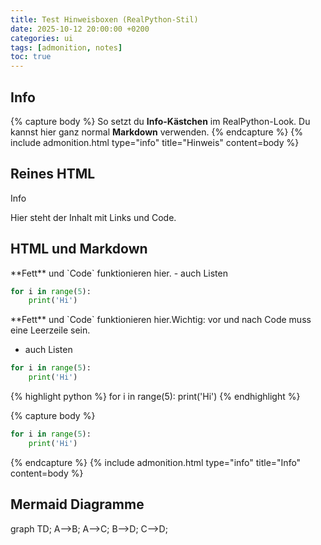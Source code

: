 ```yaml
---
title: Test Hinweisboxen (RealPython-Stil)
date: 2025-10-12 20:00:00 +0200
categories: ui
tags: [admonition, notes]
toc: true
---
```




## Info

{% capture body %}
So setzt du **Info-Kästchen** im RealPython-Look.
Du kannst hier ganz normal **Markdown** verwenden.
{% endcapture %}
{% include admonition.html type="info" title="Hinweis" content=body %}

## Reines HTML

<div class="admonition info">
  <div class="admonition-title"><span class="adm-icon"></span>Info</div>
  <p>Hier steht der Inhalt mit Links und Code.</p>
</div>

## HTML und Markdown

<div class="admonition info" markdown="1">
  **Fett** und `Code` funktionieren hier.
  - auch Listen
  
  ```python
  for i in range(5):
      print('Hi')
  ```
</div>

<div class="admonition info" markdown="1">
**Fett** und `Code` funktionieren hier.Wichtig: vor und nach Code muss eine Leerzeile sein.
  
- auch Listen

```python
for i in range(5):
    print('Hi')
```
</div>


<div class="admonition info" markdown="1">
  {% highlight python %}
for i in range(5):
    print('Hi')
  {% endhighlight %}
</div>

{% capture body %}
```python
for i in range(5):
    print('Hi')
```
{% endcapture %}
{% include admonition.html type="info" title="Info" content=body %}

## Mermaid Diagramme

graph TD;
    A-->B;
    A-->C;
    B-->D;
    C-->D;

